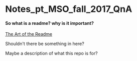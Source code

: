 # Notes_pt_MSO_fall_2017_QnA

####  So what is a readme?  why is it important?

[The Art of the Readme](https://github.com/noffle/art-of-readme)

Shouldn't there be something in here?

Maybe a description of what this repo is for?
